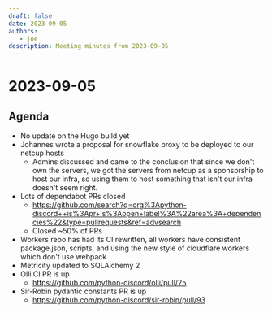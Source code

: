 ```yaml
---
draft: false
date: 2023-09-05
authors:
   - joe
description: Meeting minutes from 2023-09-05
---
```

# 2023-09-05

<!-- more -->

## Agenda

- No update on the Hugo build yet
- Johannes wrote a proposal for snowflake proxy to be deployed to our
  netcup hosts
    - Admins discussed and came to the conclusion that since we don't own
      the servers, we got the servers from netcup as a sponsorship to host
      our infra, so using them to host something that isn't our infra
      doesn't seem right.
- Lots of dependabot PRs closed
    - <https://github.com/search?q=org%3Apython-discord++is%3Apr+is%3Aopen+label%3A%22area%3A+dependencies%22&type=pullrequests&ref=advsearch>
    - Closed ~50% of PRs
- Workers repo has had its CI rewritten, all workers have consistent
  package.json, scripts, and using the new style of cloudflare workers
  which don't use webpack
- Metricity updated to SQLAlchemy 2
- Olli CI PR is up
    - <https://github.com/python-discord/olli/pull/25>
- Sir-Robin pydantic constants PR is up
    - <https://github.com/python-discord/sir-robin/pull/93>

